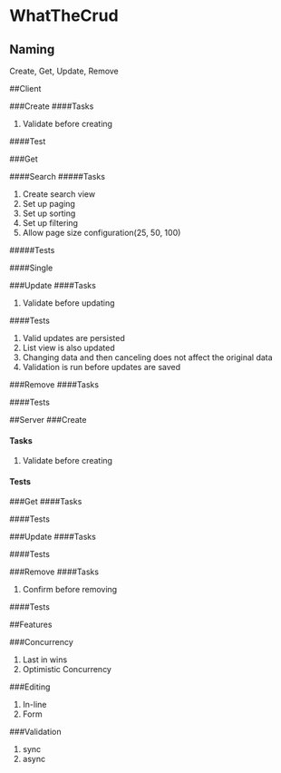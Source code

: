 # WhatTheCrud

## Naming
Create, Get, Update, Remove

##Client

###Create
####Tasks
1. Validate before creating

####Test

###Get

####Search
#####Tasks
1. Create search view
1. Set up paging
1. Set up sorting
1. Set up filtering
1. Allow page size configuration(25, 50, 100)

#####Tests

####Single

###Update
####Tasks
1. Validate before updating

####Tests
  1. Valid updates are persisted
  1. List view is also updated
  1. Changing data and then canceling does not affect the original data
  1. Validation is run before updates are saved

###Remove
####Tasks

####Tests

##Server
###Create
#### Tasks
  1. Validate before creating
  
#### Tests

###Get
####Tasks

####Tests

###Update
####Tasks

####Tests

###Remove
####Tasks
1. Confirm before removing

####Tests

##Features

###Concurrency
  1. Last in wins
  1. Optimistic Concurrency

###Editing
  1. In-line
  1. Form

###Validation
  1. sync
  1. async
    

